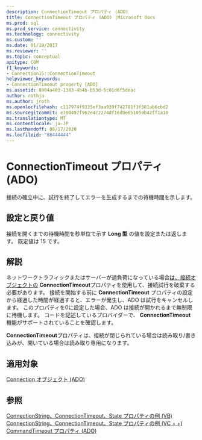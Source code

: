 ```yaml
---
description: ConnectionTimeout プロパティ (ADO)
title: ConnectionTimeout プロパティ (ADO) |Microsoft Docs
ms.prod: sql
ms.prod_service: connectivity
ms.technology: connectivity
ms.custom: ''
ms.date: 01/19/2017
ms.reviewer: ''
ms.topic: conceptual
apitype: COM
f1_keywords:
- Connection15::ConnectionTimeout
helpviewer_keywords:
- ConnectionTimeout property [ADO]
ms.assetid: 8904a403-1383-4b4b-b53d-5c01d6f5deac
author: rothja
ms.author: jroth
ms.openlocfilehash: c117974f9335ef3aa939f742781f3f381ab6cbd2
ms.sourcegitcommit: e700497f962e4c2274df16d9e651059b42ff1a10
ms.translationtype: MT
ms.contentlocale: ja-JP
ms.lasthandoff: 08/17/2020
ms.locfileid: "88444444"
---
```

# <a name="connectiontimeout-property-ado"></a>ConnectionTimeout プロパティ (ADO)
接続の確立中に、試行を終了してエラーを生成するまでの待機時間を示します。  
  
## <a name="settings-and-return-values"></a>設定と戻り値  
 接続を開くまでの待機時間を秒単位で示す **Long 型** の値を設定または返します。 既定値は 15 です。  
  
## <a name="remarks"></a>解説  
 ネットワークトラフィックまたはサーバーが過負荷になっている場合[は、接続オブジェクトの](../../../ado/reference/ado-api/connection-object-ado.md) **ConnectionTimeout**プロパティを使用して、接続試行を破棄する必要があります。 接続を開始する前に **ConnectionTimeout** プロパティの設定から経過した時間が経過すると、エラーが発生し、ADO は試行をキャンセルします。 このプロパティを0に設定した場合、ADO は接続が開かれるまで無制限に待機します。 コードを記述しているプロバイダーで、 **ConnectionTimeout** 機能がサポートされていることを確認します。  
  
 **ConnectionTimeout**プロパティは、接続が閉じられている場合は読み取り/書き込みが、開いている場合は読み取り専用になります。  
  
## <a name="applies-to"></a>適用対象  
 [Connection オブジェクト (ADO)](../../../ado/reference/ado-api/connection-object-ado.md)  
  
## <a name="see-also"></a>参照  
 [ConnectionString、ConnectionTimeout、State プロパティの例 (VB)](../../../ado/reference/ado-api/connectionstring-connectiontimeout-and-state-properties-example-vb.md)   
 [ConnectionString、ConnectionTimeout、State プロパティの例 (VC + +)](../../../ado/reference/ado-api/connectionstring-connectiontimeout-and-state-properties-example-vc.md)   
 [CommandTimeout プロパティ (ADO)](../../../ado/reference/ado-api/commandtimeout-property-ado.md)
